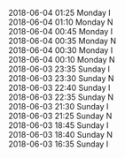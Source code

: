 2018-06-04 01:25 Monday  I  
2018-06-04 01:10 Monday  N  
2018-06-04 00:45 Monday  I  
2018-06-04 00:35 Monday  N  
2018-06-04 00:30 Monday  I  
2018-06-04 00:10 Monday  N  
2018-06-03 23:35 Sunday  I  
2018-06-03 23:30 Sunday  N  
2018-06-03 22:40 Sunday  I  
2018-06-03 22:35 Sunday  N  
2018-06-03 21:30 Sunday  I  
2018-06-03 21:25 Sunday  N  
2018-06-03 18:45 Sunday  I  
2018-06-03 18:40 Sunday  N  
2018-06-03 16:35 Sunday  I  
